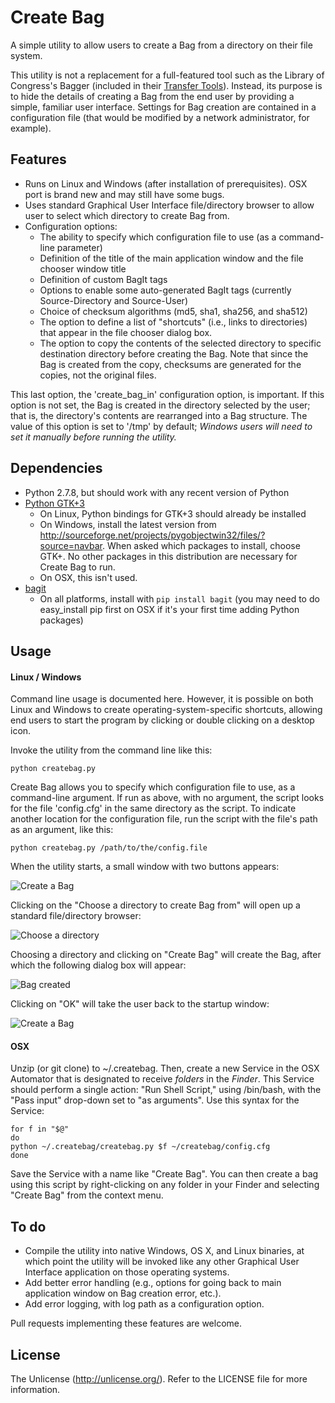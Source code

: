 # Create Bag

A simple utility to allow users to create a Bag from a directory on their file system.

This utility is not a replacement for a full-featured tool such as the Library of Congress's Bagger (included in their [Transfer Tools](http://sourceforge.net/projects/loc-xferutils/files/loc-bagger/)). Instead, its purpose is to hide the details of creating a Bag from the end user by providing a simple, familiar user interface. Settings for Bag creation are contained in a configuration file (that would be modified by a network administrator, for example).

## Features

* Runs on Linux and Windows (after installation of prerequisites). OSX port is brand new and may still have some bugs.
* Uses standard Graphical User Interface file/directory browser to allow user to select which directory to create Bag from.
* Configuration options:
    * The ability to specify which configuration file to use (as a command-line parameter)
    * Definition of the title of the main application window and the file chooser window title
    * Definition of custom BagIt tags
    * Options to enable some auto-generated BagIt tags (currently Source-Directory and Source-User)
    * Choice of checksum algorithms (md5, sha1, sha256, and sha512)
    * The option to define a list of "shortcuts" (i.e., links to directories) that appear in the file chooser dialog box.
    * The option to copy the contents of the selected directory to specific destination directory before creating the Bag. Note that since the Bag is created from the copy, checksums are generated for the copies, not the original files.

This last option, the 'create_bag_in' configuration option, is important. If this option is not set, the Bag is created in the directory selected by the user; that is, the directory's contents are rearranged into a Bag structure. The value of this option is set to '/tmp' by default; *Windows users will need to set it manually before running the utility.*




## Dependencies

* Python 2.7.8, but should work with any recent version of Python
* [Python GTK+3](http://python-gtk-3-tutorial.readthedocs.org/en/latest/index.html)
    * On Linux, Python bindings for GTK+3 should already be installed
    * On Windows, install the latest version from http://sourceforge.net/projects/pygobjectwin32/files/?source=navbar. When asked which packages to install, choose GTK+. No other packages in this distribution are necessary for Create Bag to run.
	* On OSX, this isn't used.
* [bagit](https://github.com/LibraryOfCongress/bagit-python)
    * On all platforms, install with `pip install bagit` (you may need to do easy_install pip first on OSX if it's your first time adding Python packages)

## Usage

#### Linux / Windows

Command line usage is documented here. However, it is possible on both Linux and Windows to create operating-system-specific shortcuts, allowing end users to start the program by clicking or double clicking on a desktop icon.

Invoke the utility from the command line like this:

`python createbag.py`

Create Bag allows you to specify which configuration file to use, as a command-line argument. If run as above, with no argument, the script looks for the file 'config.cfg' in the same directory as the script. To indicate another location for the configuration file, run the script with the file's path as an argument, like this:

`python createbag.py /path/to/the/config.file`

When the utility starts, a small window with two buttons appears:

![Create a Bag](https://dl.dropboxusercontent.com/u/1015702/linked_to/createbag/createbag.png)

Clicking on the "Choose a directory to create Bag from" will open up a standard file/directory browser:

![Choose a directory](https://dl.dropboxusercontent.com/u/1015702/linked_to/createbag/choosefolder.png)

Choosing a directory and clicking on "Create Bag" will create the Bag, after which the following dialog box will appear:

![Bag created](https://dl.dropboxusercontent.com/u/1015702/linked_to/createbag/bagcreated.png)

Clicking on "OK" will take the user back to the startup window:

![Create a Bag](https://dl.dropboxusercontent.com/u/1015702/linked_to/createbag/createbag.png)

#### OSX

Unzip (or git clone) to ~/.createbag. Then, create a new Service in the OSX Automator that is designated to receive *folders* in the *Finder*. This Service should perform a single action: "Run Shell Script," using /bin/bash, with the "Pass input" drop-down set to "as arguments". Use this syntax for the Service:

    for f in "$@"
    do
    python ~/.createbag/createbag.py $f ~/createbag/config.cfg
    done

Save the Service with a name like "Create Bag". You can then create a bag using this script by right-clicking on any folder in your Finder and selecting "Create Bag" from the context menu.

## To do

* Compile the utility into native Windows, OS X, and Linux binaries, at which point the utility will be invoked like any other Graphical User Interface application on those operating systems.
* Add better error handling (e.g., options for going back to main application window on Bag creation error, etc.).
* Add error logging, with log path as a configuration option.

Pull requests implementing these features are welcome.

## License

The Unlicense (http://unlicense.org/). Refer to the LICENSE file for more information.
